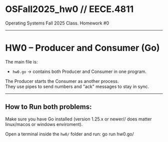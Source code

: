 # OSFall2025_hw0 // EECE.4811
Operating Systems Fall 2025 Class. Homework #0

---------------------------------------

# HW0 – Producer and Consumer (Go)
The main file is:  
- `hw0.go` → contains both Producer and Consumer in one program.  

The Producer starts the Consumer as another process.  
They use pipes to send numbers and "ack" messages to stay in sync.  

-----------------------------

## How to Run both problems:
Make sure you have Go installed (version 1.25.x or newer// does matter linux/macos or windows enviroment).  

Open a terminal inside the `hw0/` folder and run:
go run hw0.go/
